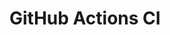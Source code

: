 # GitHub Actions CI









































































































































































































































































































































































































































































































































































































































































































































































































































































































